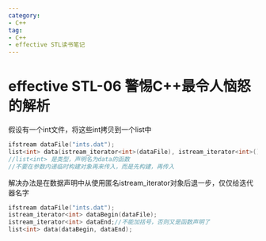 ```yaml
---
category: 
- C++
tag:
- C++
- effective STL读书笔记
---
```


# effective STL-06 警惕C++最令人恼怒的解析

假设有一个int文件，将这些int拷贝到一个list中

```cpp
ifstream dataFile("ints.dat");
list<int> data(istream_iterator<int>(dataFile), istream_iterator<int>());
//list<int> 是类型，声明名为data的函数
//不要在参数内递临时构建对象再来传入，而是先构建，再传入
```

解决办法是在数据声明中从使用匿名istream_iterator对象后退一步，仅仅给迭代器名字

```cpp
ifstream dataFile("ints.dat");
istream_iterator<int> dataBegin(dataFile);
istream_iterator<int> dataEnd;//不能加括号，否则又是函数声明了
list<int> data(dataBegin, dataEnd);
```